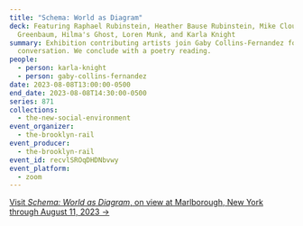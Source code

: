 ```yaml
---
title: "Schema: World as Diagram"
deck: Featuring Raphael Rubinstein, Heather Bause Rubinstein, Mike Cloud, Joanne
  Greenbaum, Hilma's Ghost, Loren Munk, and Karla Knight
summary: Exhibition contributing artists join Gaby Collins-Fernandez for a
  conversation. We conclude with a poetry reading.
people:
  - person: karla-knight
  - person: gaby-collins-fernandez
date: 2023-08-08T13:00:00-0500
end_date: 2023-08-08T14:30:00-0500
series: 871
collections:
  - the-new-social-environment
event_organizer:
  - the-brooklyn-rail
event_producer:
  - the-brooklyn-rail
event_id: recvlSROqDHDNbvwy
event_platform:
  - zoom
---
```

[V﻿isit *Schema: World as Diagram*, on view at Marlborough, New York through August 11, 2023 →](https://www.marlboroughnewyork.com/exhibitions/schema-world-as-diagram#tab:slideshow;tab-1:slideshow)